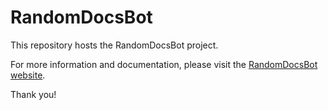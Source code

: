 # RandomDocsBot

This repository hosts the RandomDocsBot project.

For more information and documentation, please visit the [RandomDocsBot website](https://krunalpriyadarshi.github.io/RandomDocsBot/).

Thank you!